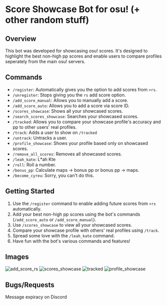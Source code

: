 # Score Showcase Bot for osu! (+ other random stuff)

## Overview
This bot was developed for showcasing osu! scores. 
It's designed to highlight the best non-high pp scores and enable users to compare profiles seperately from the main osu! servers. 

## Commands
- `/register`: Automatically gives you the option to add scores from `>rs`.
- `/unregister`: Stops giving you the `rs` add score option.
- `/add_score_manual`: Allows you to manually add a score.
- `/add_score_auto`: Allows you to add a score via score ID.
- `/scores_showcase`: Shows all your showcased scores.
- `/search_scores_showcase`: Searches your showcased scores.
- `/tracked`: Allows you to compare your showcase profile's accuracy and pp to other users' real profiles.
- `/track`: Adds a user to show on `/tracked`
- `/untrack`: Untracks a user.
- `/profile_showcase`: Shows your profile based only on showcased scores.
- `/remove_all_scores`: Removes all showcased scores.
- `/leah_kate`: L*ah Kte
- `/roll`: Roll a number.
- `/bonus_pp`: Calculate maps -> bonus pp or bonus pp -> maps.
- `/become_cyreu`: Sorry, you can't do this.
  
## Getting Started
1. Use the `/register` command to enable adding future scores from `>rs` automatically.
2. Add your best non-high pp scores using the bot's commands (`/add_score_auto` or `/add_score_manual`).
3. Use `/scores_showcase` to view all your showcased scores.
4. Compare your showcase profile with others' real profiles using `/track`.
6. Spread some love with the `/leah_kate` command.
7. Have fun with the bot's various commands and features!

## Images
![add_score_rs](https://cdn.discordapp.com/attachments/1141528106390265916/1145121900679417896/image.png)
![scores_showcase](https://cdn.discordapp.com/attachments/1141528106390265916/1145120983540310086/image.png)
![tracked](https://cdn.discordapp.com/attachments/1141528106390265916/1145122186441523210/image.png)
![profile_showcase](https://cdn.discordapp.com/attachments/1141528106390265916/1145121699134705786/image.png)

## Bugs/Requests
Message expiracy on Discord


